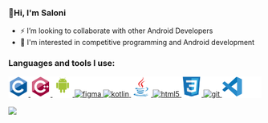 ### 👋Hi, I'm Saloni 
- ⚡ I’m looking to collaborate with other Android Developers
- 👀 I'm interested in competitive programming and Android development 

<h3>Languages and tools I use:</h3>
<div style="text-align=center; background-color:white">
  <a href="https://www.cprogramming.com/" target="_blank"> <img src="https://raw.githubusercontent.com/devicons/devicon/master/icons/c/c-original.svg" alt="c" width="40" height="40"/> </a>
  <a href="https://www.cplusplus.com/" target="_blank"> <img src="https://raw.githubusercontent.com/devicons/devicon/master/icons/cplusplus/cplusplus-original.svg" alt="cpp" width="40" height="40"/> </a>
    <a href="https://developer.android.com/studio" target="_blank"> <img src="https://github.com/devicons/devicon/blob/master/icons/android/android-original-wordmark.svg" alt="android" width="40" height="40"/> </a> 
  <a href="https://www.figma.com/files/recent?fuid=1026829279322308153" target="_blank"> <img src="https://github.com/saloni33/devicon/blob/master/icons/figma/figma-original.svg" alt="figma" width="40" height="40"/> </a>
  <a href="https://kotlinlang.org/" target="_blank"> <img src="https://github.com/saloni33/devicon/blob/master/icons/kotlin/kotlin-original.svg" alt="kotlin" width="40" height="40"/> </a>  
  <a href="https://www.java.com" target="_blank"> <img src="https://raw.githubusercontent.com/devicons/devicon/master/icons/java/java-original.svg" alt="java" width="40" height="40"/> </a>
  <a href="https://www.w3.org/html/" target="_blank"> <img src="https://www.vectorlogo.zone/logos/w3_html5/w3_html5-icon.svg" alt="html5" width="40" height="40"/> </a> 
  <a href="https://www.w3schools.com/css/" target="_blank"> <img src="https://raw.githubusercontent.com/devicons/devicon/master/icons/css3/css3-original.svg" alt="css3" width="40" height="40"/> </a> 
  <a href="https://git-scm.com/" target="_blank"> <img src="https://www.vectorlogo.zone/logos/git-scm/git-scm-icon.svg" alt="git" width="40" height="40"/> </a> 
  <a href="https://code.visualstudio.com/" target="_blank"> <img src="https://raw.githubusercontent.com/devicons/devicon/9f4f5cdb393299a81125eb5127929ea7bfe42889/icons/vscode/vscode-original.svg" alt="vscode" width="40" height="40"/> </a>
  
</div>
<br/>


<img height="180em" src="https://github-readme-stats.vercel.app/api?username=saloni33&show_icons=true&hide_border=true&count_private=true&include_all_commits=true" />
<!-- <img height="180em" src="https://github-readme-stats.vercel.app/api/top-langs/?username=saloni33&hide_border=true&layout=compact&show_icons=true" /> -->
